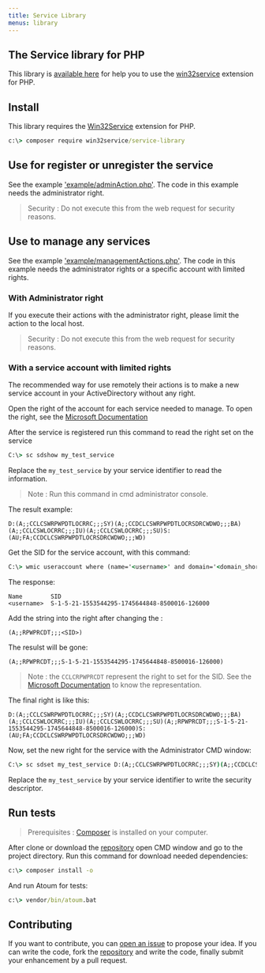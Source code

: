 ```yaml
---
title: Service Library
menus: library
---
```


The Service library for PHP
---------------------------

This library is [available here](https://github.com/win32service/service-library) for help you to use the [win32service](https://pecl.php.net/package/win32service) extension for PHP.

## Install

This library requires the [Win32Service](https://pecl.php.net/package/win32service) extension for PHP.

```cmd
c:\> composer require win32service/service-library
```

## Use for register or unregister the service

See the example ['example/adminAction.php'](https://github.com/win32service/service-library/blob/master/examples/adminActions.php). The code in this example needs the administrator right.

> Security : Do not execute this from the web request for security reasons.

## Use to manage any services

See the example ['example/managementActions.php'](https://github.com/win32service/service-library/blob/master/examples/managementActions.php). The code in this example needs the administrator rights or a specific account with limited rights.

### With Administrator right

If you execute their actions with the administrator right, please limit the action to the local host. 

> Security : Do not execute this from the web request for security reasons.


### With a service account with limited rights

The recommended way for use remotely their actions is to make a new service account in your ActiveDirectory without any right.

Open the right of the account for each service needed to manage. To open the right, see the [Microsoft Documentation](https://support.microsoft.com/en-us/help/914392/best-practices-and-guidance-for-writers-of-service-discretionary-access-control-lists)

After the service is registered run this command to read the right set on the service 

```cmd
C:\> sc sdshow my_test_service
```

Replace the `my_test_service` by your service identifier to read the information.

> Note : Run this command in cmd administrator console.

The result example:

```
D:(A;;CCLCSWRPWPDTLOCRRC;;;SY)(A;;CCDCLCSWRPWPDTLOCRSDRCWDWO;;;BA)(A;;CCLCSWLOCRRC;;;IU)(A;;CCLCSWLOCRRC;;;SU)S:(AU;FA;CCDCLCSWRPWPDTLOCRSDRCWDWO;;;WD)
```

Get the SID for the service account, with this command:
```cmd
C:\> wmic useraccount where (name='<username>' and domain='<domain_short_name>') get name,sid
```

The response:

```
Name        SID
<username>  S-1-5-21-1553544295-1745644848-8500016-126000
```

Add the string into the right after changing the <SID>:

```
(A;;RPWPRCDT;;;<SID>)
```

The resulst will be gone:

```
(A;;RPWPRCDT;;;S-1-5-21-1553544295-1745644848-8500016-126000)
```

> Note : the `CCLCRPWPRCDT` represent the right to set for the SID. See the [Microsoft Documentation](https://support.microsoft.com/en-us/help/914392/best-practices-and-guidance-for-writers-of-service-discretionary-access-control-lists) to know the representation.

The final right is like this:

```
D:(A;;CCLCSWRPWPDTLOCRRC;;;SY)(A;;CCDCLCSWRPWPDTLOCRSDRCWDWO;;;BA)(A;;CCLCSWLOCRRC;;;IU)(A;;CCLCSWLOCRRC;;;SU)(A;;RPWPRCDT;;;S-1-5-21-1553544295-1745644848-8500016-126000)S:(AU;FA;CCDCLCSWRPWPDTLOCRSDRCWDWO;;;WD)
```

Now, set the new right for the service with the Administrator CMD window:

```cmd
C:\> sc sdset my_test_service D:(A;;CCLCSWRPWPDTLOCRRC;;;SY)(A;;CCDCLCSWRPWPDTLOCRSDRCWDWO;;;BA)(A;;CCLCSWLOCRRC;;;IU)(A;;CCLCSWLOCRRC;;;SU)(A;;RPWPRCDT;;;S-1-5-21-1553544295-1745644848-8500016-126000)S:(AU;FA;CCDCLCSWRPWPDTLOCRSDRCWDWO;;;WD)
```

Replace the `my_test_service` by your service identifier to write the security descriptor.


## Run tests

> Prerequisites : [Composer](https://getcomposer.org) is installed on your computer.

After clone or download the [repository](https://github.com/win32service/service-library) open CMD window and go to the project directory.
Run this command for download needed dependencies:

```cmd
c:\> composer install -o
```

And run Atoum for tests:

```cmd
c:\> vendor/bin/atoum.bat
```

## Contributing

If you want to contribute, you can [open an issue](https://github.com/win32service/service-library/issues) to propose your idea.
If you can write the code, fork the [repository](https://github.com/win32service/service-library) and write the code, finally submit your enhancement by a pull request.

